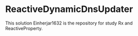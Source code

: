 # ReactiveDynamicDnsUpdater
This solution Einherjar1632 is the repository for study Rx and ReactiveProperty.
